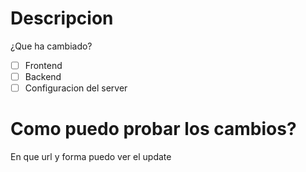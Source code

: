 # Descripcion
¿Que ha cambiado? 

- [ ] Frontend
- [ ] Backend
- [ ] Configuracion del server

# Como puedo probar los cambios?
En que url y forma puedo ver el update
